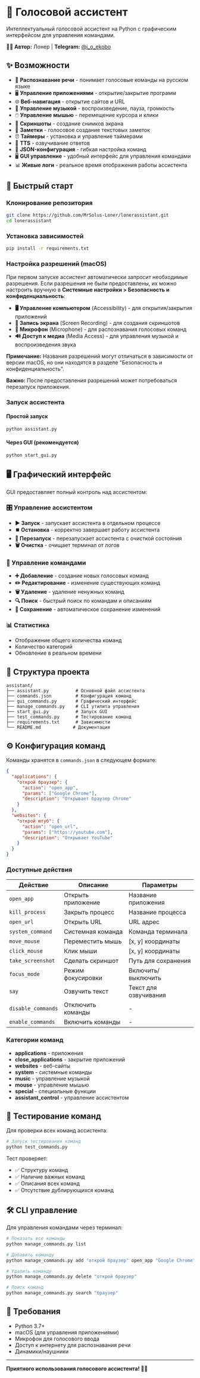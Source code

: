 # 🎤 Голосовой ассистент

Интеллектуальный голосовой ассистент на Python с графическим интерфейсом для управления командами.

**👨‍💻 Автор:** Лонер | **Telegram:** [@i_o_ekobo](https://t.me/i_o_ekobo)

## ✨ Возможности

- 🎯 **Распознавание речи** - понимает голосовые команды на русском языке
- 🖥️ **Управление приложениями** - открытие/закрытие программ
- 🌐 **Веб-навигация** - открытие сайтов и URL
- 🎵 **Управление музыкой** - воспроизведение, пауза, громкость
- 🖱️ **Управление мышью** - перемещение курсора и клики
- 📸 **Скриншоты** - создание снимков экрана
- 📝 **Заметки** - голосовое создание текстовых заметок
- ⏰ **Таймеры** - установка и управление таймерами
- 🎤 **TTS** - озвучивание ответов
- 🔧 **JSON-конфигурация** - гибкая настройка команд
- 🖥️ **GUI управление** - удобный интерфейс для управления командами
- 📊 **Живые логи** - реальное время отображения работы ассистента

## 🚀 Быстрый старт

### Клонирование репозитория

```bash
git clone https://github.com/MrSolus-Loner/lonerassistant.git
cd lonerassistant
```

### Установка зависимостей

```bash
pip install -r requirements.txt
```

### Настройка разрешений (macOS)

При первом запуске ассистент автоматически запросит необходимые разрешения. Если разрешения не были предоставлены, их можно настроить вручную в **Системные настройки > Безопасность и конфиденциальность**:

- **🖥️ Управление компьютером** (Accessibility) - для открытия/закрытия приложений
- **📸 Запись экрана** (Screen Recording) - для создания скриншотов
- **🎤 Микрофон** (Microphone) - для распознавания голосовых команд
- **🔊 Доступ к медиа** (Media Access) - для управления музыкой и воспроизведения звука

**Примечание:** Названия разрешений могут отличаться в зависимости от версии macOS, но они находятся в разделе "Безопасность и конфиденциальность".

**Важно:** После предоставления разрешений может потребоваться перезапуск приложения.

### Запуск ассистента

#### Простой запуск
```bash
python assistant.py
```

#### Через GUI (рекомендуется)
```bash
python start_gui.py
```

## 🖥️ Графический интерфейс

GUI предоставляет полный контроль над ассистентом:

### 🎛️ Управление ассистентом
- **▶️ Запуск** - запускает ассистента в отдельном процессе
- **⏹️ Остановка** - корректно завершает работу ассистента
- **🔄 Перезапуск** - перезапускает ассистента с очисткой состояния
- **🗑️ Очистка** - очищает терминал от логов

### 📝 Управление командами
- **➕ Добавление** - создание новых голосовых команд
- **✏️ Редактирование** - изменение существующих команд
- **🗑️ Удаление** - удаление ненужных команд
- **🔍 Поиск** - быстрый поиск по командам и описаниям
- **💾 Сохранение** - автоматическое сохранение изменений

### 📊 Статистика
- Отображение общего количества команд
- Количество категорий
- Обновление в реальном времени

## 📁 Структура проекта

```
assistant/
├── assistant.py          # Основной файл ассистента
├── commands.json         # Конфигурация команд
├── gui_commands.py       # Графический интерфейс
├── manage_commands.py    # CLI утилита управления
├── start_gui.py          # Запуск GUI
├── test_commands.py      # Тестирование команд
├── requirements.txt      # Зависимости
└── README.md            # Документация
```

## ⚙️ Конфигурация команд

Команды хранятся в `commands.json` в следующем формате:

```json
{
  "applications": {
    "открой браузер": {
      "action": "open_app",
      "params": ["Google Chrome"],
      "description": "Открывает браузер Chrome"
    }
  },
  "websites": {
    "открой ютуб": {
      "action": "open_url",
      "params": ["https://youtube.com"],
      "description": "Открывает YouTube"
    }
  }
}
```

### Доступные действия

| Действие | Описание | Параметры |
|----------|----------|-----------|
| `open_app` | Открыть приложение | Название приложения |
| `kill_process` | Закрыть процесс | Название процесса |
| `open_url` | Открыть URL | URL адрес |
| `system_command` | Системная команда | Команда терминала |
| `move_mouse` | Переместить мышь | [x, y] координаты |
| `click_mouse` | Клик мыши | [x, y] координаты |
| `take_screenshot` | Сделать скриншот | Путь для сохранения |
| `focus_mode` | Режим фокусировки | Включить/выключить |
| `say` | Озвучить текст | Текст для озвучивания |
| `disable_commands` | Отключить команды | - |
| `enable_commands` | Включить команды | - |

### Категории команд

- **applications** - приложения
- **close_applications** - закрытие приложений
- **websites** - веб-сайты
- **system** - системные команды
- **music** - управление музыкой
- **mouse** - управление мышью
- **special** - специальные функции
- **assistant_control** - управление ассистентом

## 🧪 Тестирование команд

Для проверки всех команд ассистента:

```bash
# Запуск тестирования команд
python test_commands.py
```

Тест проверяет:
- ✅ Структуру команд
- ✅ Наличие важных команд
- ✅ Описания всех команд
- ✅ Отсутствие дублирующихся команд

## 🛠️ CLI управление

Для управления командами через терминал:

```bash
# Показать все команды
python manage_commands.py list

# Добавить команду
python manage_commands.py add "открой браузер" open_app "Google Chrome" "Открывает браузер"

# Удалить команду
python manage_commands.py delete "открой браузер"

# Поиск команд
python manage_commands.py search "браузер"
```

## 📝 Требования

- Python 3.7+
- macOS (для управления приложениями)
- Микрофон для голосового ввода
- Доступ к интернету для распознавания речи
- Динамики/наушники

---

**Приятного использования голосового ассистента! 🎤✨** 
